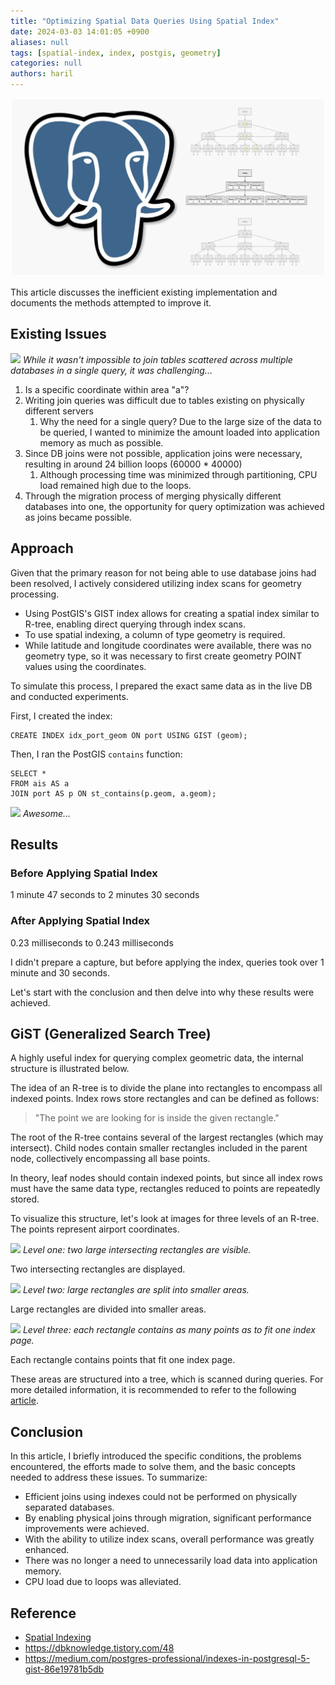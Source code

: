 ```yaml
---
title: "Optimizing Spatial Data Queries Using Spatial Index"
date: 2024-03-03 14:01:05 +0900
aliases: null
tags: [spatial-index, index, postgis, geometry]
categories: null
authors: haril
---
```


![banner](./postgres-r-tree.png)

This article discusses the inefficient existing implementation and documents the methods attempted to improve it.

## Existing Issues

![](https://i.imgur.com/wPORK6n.png)
_While it wasn't impossible to join tables scattered across multiple databases in a single query, it was challenging..._

1. Is a specific coordinate within area "a"?
2. Writing join queries was difficult due to tables existing on physically different servers
    1. Why the need for a single query? Due to the large size of the data to be queried, I wanted to minimize the amount loaded into application memory as much as possible.
3. Since DB joins were not possible, application joins were necessary, resulting in around 24 billion loops (60000 * 40000)
    1. Although processing time was minimized through partitioning, CPU load remained high due to the loops.
4. Through the migration process of merging physically different databases into one, the opportunity for query optimization was achieved as joins became possible.

## Approach

Given that the primary reason for not being able to use database joins had been resolved, I actively considered utilizing index scans for geometry processing.

- Using PostGIS's GIST index allows for creating a spatial index similar to R-tree, enabling direct querying through index scans.
- To use spatial indexing, a column of type geometry is required.
- While latitude and longitude coordinates were available, there was no geometry type, so it was necessary to first create geometry POINT values using the coordinates.

To simulate this process, I prepared the exact same data as in the live DB and conducted experiments.

First, I created the index:

```postgresql
CREATE INDEX idx_port_geom ON port USING GIST (geom);
```

Then, I ran the PostGIS `contains` function:

```postgresql
SELECT *
FROM ais AS a
JOIN port AS p ON st_contains(p.geom, a.geom);
```

![](https://i.imgur.com/aMFmfCh.png)
_Awesome..._

## Results

### Before Applying Spatial Index

1 minute 47 seconds to 2 minutes 30 seconds

### After Applying Spatial Index

0.23 milliseconds to 0.243 milliseconds

I didn't prepare a capture, but before applying the index, queries took over 1 minute and 30 seconds.

Let's start with the conclusion and then delve into why these results were achieved.

## GiST (Generalized Search Tree)

A highly useful index for querying complex geometric data, the internal structure is illustrated below.

The idea of an R-tree is to divide the plane into rectangles to encompass all indexed points. Index rows store rectangles and can be defined as follows:

> "The point we are looking for is inside the given rectangle."

The root of the R-tree contains several of the largest rectangles (which may intersect). Child nodes contain smaller rectangles included in the parent node, collectively encompassing all base points.

In theory, leaf nodes should contain indexed points, but since all index rows must have the same data type, rectangles reduced to points are repeatedly stored.

To visualize this structure, let's look at images for three levels of an R-tree. The points represent airport coordinates.

![](https://i.imgur.com/VnMOteR.png)
_Level one: two large intersecting rectangles are visible._

Two intersecting rectangles are displayed.

![](https://i.imgur.com/HSqc7xA.png)
_Level two: large rectangles are split into smaller areas._

Large rectangles are divided into smaller areas.

![](https://i.imgur.com/PLDS9BR.png)
_Level three: each rectangle contains as many points as to fit one index page._

Each rectangle contains points that fit one index page.

These areas are structured into a tree, which is scanned during queries. For more detailed information, it is recommended to refer to the following [article](https://medium.com/postgres-professional/indexes-in-postgresql-5-gist-86e19781b5db).

## Conclusion

In this article, I briefly introduced the specific conditions, the problems encountered, the efforts made to solve them, and the basic concepts needed to address these issues. To summarize:

- Efficient joins using indexes could not be performed on physically separated databases.
- By enabling physical joins through migration, significant performance improvements were achieved.
- With the ability to utilize index scans, overall performance was greatly enhanced.
- There was no longer a need to unnecessarily load data into application memory.
- CPU load due to loops was alleviated.

## Reference

- [Spatial Indexing](https://postgis.net/workshops/postgis-intro/indexing.html)
- https://dbknowledge.tistory.com/48
- https://medium.com/postgres-professional/indexes-in-postgresql-5-gist-86e19781b5db